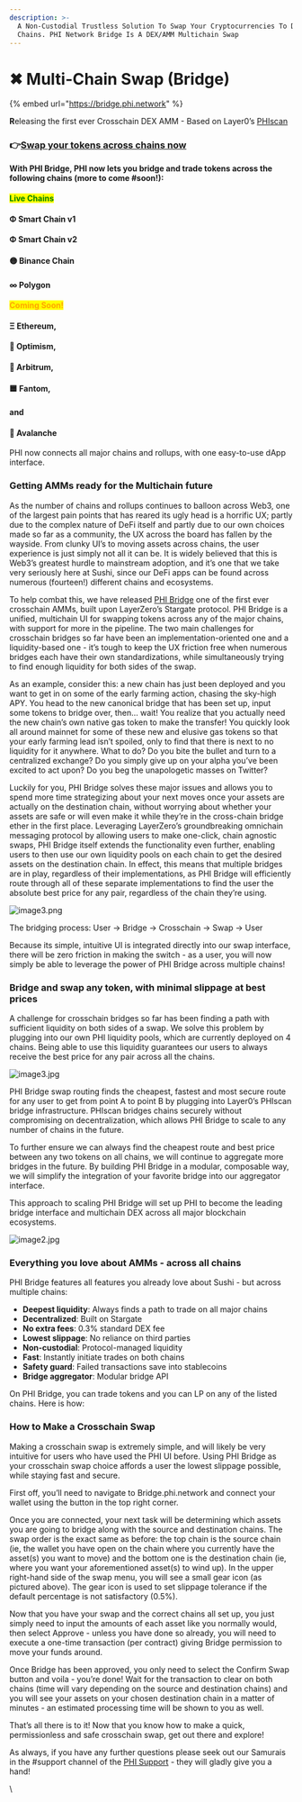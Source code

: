 ```yaml
---
description: >-
  A Non-Custodial Trustless Solution To Swap Your Cryptocurrencies To Different
  Chains. PHI Network Bridge Is A DEX/AMM Multichain Swap
---
```


# ✖ Multi-Chain Swap (Bridge)

{% embed url="https://bridge.phi.network" %}

**R**eleasing the first ever Crosschain DEX AMM - Based on Layer0’s [PHIscan](https://phiscan.com)

### 👉[Swap your tokens across chains now](https://bridge.phi.network)

**With PHI Bridge, PHI now lets you bridge and trade tokens across the following chains (more to come #soon!):**

#### <mark style="color:green;">Live Chains</mark>

#### Φ Smart Chain v1

#### Φ Smart Chain v2

#### 🟡 Binance Chain&#x20;

#### ∞ Polygon

#### <mark style="color:orange;">Coming Soon!</mark>

#### Ξ Ethereum,

#### 🔴 Optimism,

#### 💙 Arbitrum,

#### 🟦 Fantom,

#### and

#### 🔺 Avalanche



PHI now connects all major chains and rollups, with one easy-to-use dApp interface.

### Getting AMMs ready for the Multichain future

As the number of chains and rollups continues to balloon across Web3, one of the largest pain points that has reared its ugly head is a horrific UX; partly due to the complex nature of DeFi itself and partly due to our own choices made so far as a community, the UX across the board has fallen by the wayside. From clunky UI’s to moving assets across chains, the user experience is just simply not all it can be. It is widely believed that this is Web3’s greatest hurdle to mainstream adoption, and it’s one that we take very seriously here at Sushi, since our DeFi apps can be found across numerous (fourteen!) different chains and ecosystems.

To help combat this, we have released [PHI Bridge](https://bridge.phi.network) one of the first ever crosschain AMMs, built upon LayerZero’s Stargate protocol. PHI Bridge is a unified, multichain UI for swapping tokens across any of the major chains, with support for more in the pipeline. The two main challenges for crosschain bridges so far have been an implementation-oriented one and a liquidity-based one - it’s tough to keep the UX friction free when numerous bridges each have their own standardizations, while simultaneously trying to find enough liquidity for both sides of the swap.

As an example, consider this: a new chain has just been deployed and you want to get in on some of the early farming action, chasing the sky-high APY. You head to the new canonical bridge that has been set up, input some tokens to bridge over, then… wait! You realize that you actually need the new chain’s own native gas token to make the transfer! You quickly look all around mainnet for some of these new and elusive gas tokens so that your early farming lead isn’t spoiled, only to find that there is next to no liquidity for it anywhere. What to do? Do you bite the bullet and turn to a centralized exchange? Do you simply give up on your alpha you’ve been excited to act upon? Do you beg the unapologetic masses on Twitter?

Luckily for you, PHI Bridge solves these major issues and allows you to spend more time strategizing about your next moves once your assets are actually on the destination chain, without worrying about whether your assets are safe or will even make it while they’re in the cross-chain bridge ether in the first place. Leveraging LayerZero’s groundbreaking omnichain messaging protocol by allowing users to make one-click, chain agnostic swaps, PHI Bridge itself extends the functionality even further, enabling users to then use our own liquidity pools on each chain to get the desired assets on the destination chain. In effect, this means that multiple bridges are in play, regardless of their implementations, as PHI Bridge will efficiently route through all of these separate implementations to find the user the absolute best price for any pair, regardless of the chain they’re using.

![image3.png](https://res.cloudinary.com/sushi-cdn/image/fetch/f\_auto,c\_limit,w\_3840,q\_100/https://res.cloudinary.com/sushi-cdn/image/upload/f\_webp/if\_h\_gt\_1280/c\_fill,h\_1280/if\_end/q\_auto/image3\_38fc1b008d?\_a=ATAMhAA0)

The bridging process: User → Bridge → Crosschain → Swap → User

Because its simple, intuitive UI is integrated directly into our swap interface, there will be zero friction in making the switch - as a user, you will now simply be able to leverage the power of PHI Bridge across multiple chains!

### Bridge and swap any token, with minimal slippage at best prices

A challenge for crosschain bridges so far has been finding a path with sufficient liquidity on both sides of a swap. We solve this problem by plugging into our own PHI liquidity pools, which are currently deployed on 4 chains. Being able to use this liquidity guarantees our users to always receive the best price for any pair across all the chains.

![image3.jpg](https://res.cloudinary.com/sushi-cdn/image/fetch/f\_auto,c\_limit,w\_3840,q\_100/https://res.cloudinary.com/sushi-cdn/image/upload/f\_webp/if\_h\_gt\_1280/c\_fill,h\_1280/if\_end/q\_auto/image3\_7446aa27d6?\_a=ATAMhAA0)

PHI Bridge swap routing finds the cheapest, fastest and most secure route for any user to get from point A to point B by plugging into Layer0’s PHIscan bridge infrastructure. PHIscan bridges chains securely without compromising on decentralization, which allows PHI Bridge to scale to any number of chains in the future.

To further ensure we can always find the cheapest route and best price between any two tokens on all chains, we will continue to aggregate more bridges in the future. By building PHI Bridge in a modular, composable way, we will simplify the integration of your favorite bridge into our aggregator interface.

This approach to scaling PHI Bridge will set up PHI to become the leading bridge interface and multichain DEX across all major blockchain ecosystems.

![image2.jpg](https://res.cloudinary.com/sushi-cdn/image/fetch/f\_auto,c\_limit,w\_3840,q\_100/https://res.cloudinary.com/sushi-cdn/image/upload/f\_webp/if\_h\_gt\_1280/c\_fill,h\_1280/if\_end/q\_auto/image2\_0a22971ec2?\_a=ATAMhAA0)

### Everything you love about AMMs - across all chains

PHI Bridge features all features you already love about Sushi - but across multiple chains:

* **Deepest liquidity**: Always finds a path to trade on all major chains
* **Decentralized**: Built on Stargate
* **No extra fees**: 0.3% standard DEX fee
* **Lowest slippage**: No reliance on third parties
* **Non-custodial**: Protocol-managed liquidity
* **Fast**: Instantly initiate trades on both chains
* **Safety guard**: Failed transactions save into stablecoins
* **Bridge aggregator**: Modular bridge API

On PHI Bridge, you can trade tokens and you can LP on any of the listed chains. Here is how:

### How to Make a Crosschain Swap

Making a crosschain swap is extremely simple, and will likely be very intuitive for users who have used the PHI UI before. Using PHI Bridge as your crosschain swap choice affords a user the lowest slippage possible, while staying fast and secure.

First off, you’ll need to navigate to Bridge.phi.network and connect your wallet using the button in the top right corner.



Once you are connected, your next task will be determining which assets you are going to bridge along with the source and destination chains. The swap order is the exact same as before: the top chain is the source chain (ie, the wallet you have open on the chain where you currently have the asset(s) you want to move) and the bottom one is the destination chain (ie, where you want your aforementioned asset(s) to wind up). In the upper right-hand side of the swap menu, you will see a small gear icon (as pictured above). The gear icon is used to set slippage tolerance if the default percentage is not satisfactory (0.5%).



Now that you have your swap and the correct chains all set up, you just simply need to input the amounts of each asset like you normally would, then select Approve - unless you have done so already, you will need to execute a one-time transaction (per contract) giving Bridge permission to move your funds around.



Once Bridge has been approved, you only need to select the Confirm Swap button and voila - you’re done! Wait for the transaction to clear on both chains (time will vary depending on the source and destination chains) and you will see your assets on your chosen destination chain in a matter of minutes - an estimated processing time will be shown to you as well.

That’s all there is to it! Now that you know how to make a quick, permissionless and safe crosschain swap, get out there and explore!

As always, if you have any further questions please seek out our Samurais in the #support channel of the [PHI Support](https://phi.support) - they will gladly give you a hand!

\
